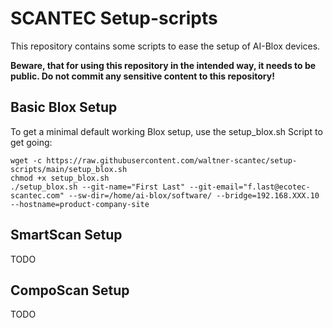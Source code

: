 # SCANTEC Setup-scripts
This repository contains some scripts to ease the setup of AI-Blox devices.

**Beware, that for using this repository in the intended way, it needs to be public. Do not commit any sensitive content to this repository!**

## Basic Blox Setup
To get a minimal default working Blox setup, use the setup_blox.sh Script to get going:
```shell
wget -c https://raw.githubusercontent.com/waltner-scantec/setup-scripts/main/setup_blox.sh
chmod +x setup_blox.sh
./setup_blox.sh --git-name="First Last" --git-email="f.last@ecotec-scantec.com" --sw-dir=/home/ai-blox/software/ --bridge=192.168.XXX.10 --hostname=product-company-site
```

## SmartScan Setup
TODO

## CompoScan Setup
TODO
